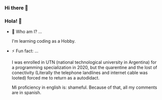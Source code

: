 ### Hi there 👋
### Hola! 👋

<!--
**Usuario9342/Usuario9342** is a ✨ _special_ ✨ repository because its `README.md` (this file) appears on your GitHub profile.

Here are some ideas to get you started:

- 🔭 I’m currently working on ...
- 🌱 I’m currently learning ...
- 👯 I’m looking to collaborate on ...
- 🤔 I’m looking for help with ...
- 💬 Ask me about ...
- 📫 How to reach me: ...
- 😄 Pronouns: ...
- ⚡ Fun fact: ...
-->
- 💬 Who am I? ...

    I'm learning coding as a Hobby.


- ⚡ Fun fact: ...

    I was enrolled in UTN (national technological university in Argentina) for a programming specialization in 2020, but the quarentine and the lost of conectivity (Literally the telephone landlines and internet cable was looted) forced me to return as a autodidact. 

    Mi proficiency in english is: shameful. Because of that, all my comments are in spanish.
 
